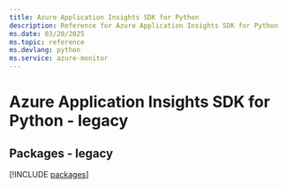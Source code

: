 ```yaml
---
title: Azure Application Insights SDK for Python
description: Reference for Azure Application Insights SDK for Python
ms.date: 03/20/2025
ms.topic: reference
ms.devlang: python
ms.service: azure-monitor
---
```

# Azure Application Insights SDK for Python - legacy
## Packages - legacy
[!INCLUDE [packages](application-insights-index.md)]